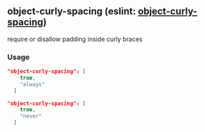 <!-- Start:AutoDoc:: Modify `src/readme/rules.ts` and run `gulp readme` to update block -->
## object-curly-spacing (eslint: [object-curly-spacing](http://eslint.org/docs/rules/object-curly-spacing))

require or disallow padding inside curly braces

### Usage

```json
"object-curly-spacing": [
    true,
    "always"
  ]
```

```json
"object-curly-spacing": [
    true,
    "never"
  ]
```

<!-- End:AutoDoc -->
